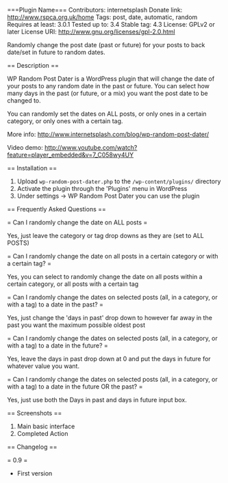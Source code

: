 ===Plugin Name===
Contributors: internetsplash
Donate link: http://www.rspca.org.uk/home
Tags: post, date, automatic, random
Requires at least: 3.0.1
Tested up to: 3.4
Stable tag: 4.3
License: GPLv2 or later
License URI: http://www.gnu.org/licenses/gpl-2.0.html

Randomly change the post date (past or future) for your posts to back date/set in future to random dates.

== Description ==

WP Random Post Dater is a WordPress plugin that will change the date of your posts to any random date in the past or future. You can select how many days in the past (or future, or a mix) you want the post date to be changed to.

You can randomly set the dates on ALL posts, or only ones in a certain category, or only ones with a certain tag.

More info: http://www.internetsplash.com/blog/wp-random-post-dater/

Video demo: http://www.youtube.com/watch?feature=player_embedded&v=7_C058wy4UY 

== Installation ==

1. Upload `wp-random-post-dater.php` to the `/wp-content/plugins/` directory
2. Activate the plugin through the 'Plugins' menu in WordPress
3. Under settings -> WP Random Post Dater you can use the plugin

== Frequently Asked Questions ==

= Can I randomly change the date on ALL posts =

Yes, just leave the category or tag drop downs as they are (set to ALL POSTS)

= Can I randomly change the date on all posts in a certain category or with a certain tag? =

Yes, you can select to randomly change the date on all posts within a certain category, or all posts with a certain tag

= Can I randomly change the dates on selected posts (all, in a category, or with a tag) to a date in the past? =

Yes, just change the 'days in past' drop down to however far away in the past you want the maximum possible oldest post

= Can I randomly change the dates on selected posts (all, in a category, or with a tag) to a date in the future? =

Yes, leave the days in past drop down at 0 and put the days in future for whatever value you want. 

= Can I randomly change the dates on selected posts (all, in a category, or with a tag) to a date in the future OR the past? =

Yes, just use both the Days in past and days in future input box.



== Screenshots ==

1. Main basic interface
2. Completed Action

== Changelog ==

= 0.9 =
* First version
